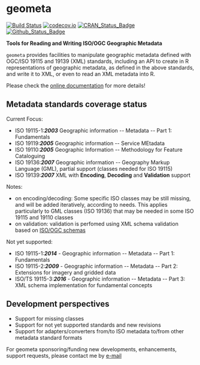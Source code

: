 # geometa

[![Build Status](https://travis-ci.org/eblondel/geometa.svg?branch=master)](https://travis-ci.org/eblondel/geometa)
[![codecov.io](http://codecov.io/github/eblondel/geometa/coverage.svg?branch=master)](http://codecov.io/github/eblondel/geometa?branch=master)
[![CRAN_Status_Badge](http://www.r-pkg.org/badges/version/geometa)](https://cran.r-project.org/package=geometa)
[![Github_Status_Badge](https://img.shields.io/badge/Github-0.3--0-blue.svg)](https://github.com/eblondel/geometa)

**Tools for Reading and Writing ISO/OGC Geographic Metadata**

``geometa`` provides facilities to manipulate geographic metadata defined with OGC/ISO 19115 and 19139 (XML) standards, including an API to create in R representations of geographic metadata, as defined in the above standards, and write it to XML, or even to read an XML metadata into R.

Please check the [online documentation](https://github.com/eblondel/geometa/wiki) for more details!

## Metadata standards coverage status

Current Focus:
* ISO 19115-1:**_2003_** Geographic information -- Metadata -- Part 1: Fundamentals
* ISO 19119:**_2005_** Geographic information -- Service MEtadata
* ISO 19110:**_2005_** Geographic Information -- Methodology for Feature Cataloguing
* ISO 19136:**_2007_** Geographic information -- Geography Markup Language (GML), partial support (classes needed for ISO 19115)
* ISO 19139:**_2007_** XML with **Encoding**, **Decoding** and **Validation** support

Notes:
* on encoding/decoding: Some specific ISO classes may be still missing, and will be added iteratively, according to needs. This applies particularly to GML classes (ISO 19136) that may be needed in some ISO 19115 and 19110 classes
* on validation: validation is perfomed using XML schema validation based on [ISO/OGC schemas](http://schemas.opengis.net/iso/19139/20070417/)

Not yet supported:
* ISO 19115-1:**_2014_** - Geographic information -- Metadata -- Part 1: Fundamentals
* ISO 19115-2:**_2009_** - Geographic information -- Metadata -- Part 2: Extensions for imagery and gridded data
* ISO/TS 19115-3:**_2016_** - Geographic information -- Metadata -- Part 3: XML schema implementation for fundamental concepts

## Development perspectives

* Support for missing classes
* Support for not yet supported standards and new revisions
* Support for adapters/converters from/to ISO metadata to/from other metadata standard formats

For geometa sponsoring/funding new developments, enhancements, support requests, please contact me by [e-mail](mailto:emmanuel.blondel1@gmail.com)
